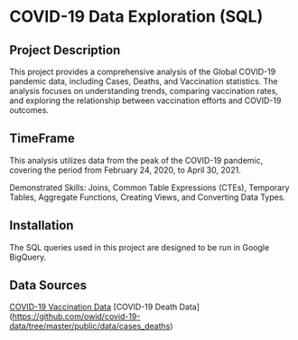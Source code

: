 # COVID-19 Data Exploration (SQL)

## Project Description
This project provides a comprehensive analysis of the Global COVID-19 pandemic data, including Cases, Deaths, and Vaccination statistics.
The analysis focuses on understanding trends, comparing vaccination rates, and exploring the relationship between vaccination efforts and COVID-19 outcomes.

## TimeFrame
This analysis utilizes data from the peak of the COVID-19 pandemic, covering the period from February 24, 2020, to April 30, 2021.

Demonstrated Skills: 
Joins, Common Table Expressions (CTEs), Temporary Tables, Aggregate Functions, Creating Views, and Converting Data Types. 

## Installation
The SQL queries used in this project are designed to be run in Google BigQuery.

## Data Sources
[COVID-19 Vaccination Data](https://github.com/owid/covid-19-data/tree/master/public/data/vaccinations)
[COVID-19 Death Data] (https://github.com/owid/covid-19-data/tree/master/public/data/cases_deaths) 
